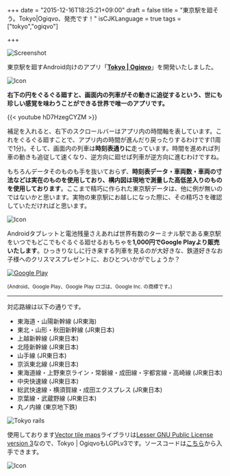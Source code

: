 +++
date = "2015-12-16T18:25:21+09:00"
draft = false
title = "東京駅を廻そう。Tokyo|Ogiqvo、発売です！"
isCJKLanguage = true
tags = ["tokyo","ogiqvo"]

+++

![Screenshot](/img/feature_graphic.png)

東京駅を廻すAndroid向けのアプリ「**[Tokyo | Ogiqvo](https://play.google.com/store/apps/details?id=com.ogiqvo.view.tokyo)**」を開発いたしました。

![Icon](/img/raster-tokyo.png)

**右下の円をぐるぐる廻すと、画面内の列車がその動きに追従するという、世にも珍しい感覚を味わうことができる世界で唯一のアプリです。**

{{< youtube hD7HzegCYZM >}}

補足を入れると、右下のスクロールバーはアプリ内の時間軸を表しています。これをぐるぐる廻すことで、アプリ内の時間が進んだり戻ったりするわけです(1周で1分)。そして、画面内の列車は**時刻表通りに**走っています。時間を進めれば列車の動きも追従して速くなり、逆方向に廻せば列車が逆方向に進むわけですね。

もちろんデータそのものも手を抜いておらず、**時刻表データ・車両数・車両の寸法などは実在のものを使用しており、構内図は現地で測量した高低差入りのものを使用しております**。ここまで精巧に作られた東京駅データは、他に例が無いのではないかと思います。実物の東京駅にお越しになった際に、その精巧さを確認していただければと思います。

![Icon](/img/expand_and_rotate.png)

Androidタブレットと電池残量さえあれば世界有数のターミナル駅である東京駅をいつでもどこでもぐるぐる廻せるおもちゃを**1,000円でGoogle Playより販売いたします**。ひっきりなしに行き来する列車を見るのが大好きな、鉄道好きなお子様へのクリスマスプレゼントに、おひとついかがでしょうか？

[![Google Play](/img/ja-play-badge.png)](https://play.google.com/store/apps/details?id=com.ogiqvo.view.tokyo)

<sub>(Android、Google Play、Google Play ロゴは、Google Inc. の商標です。)</sub>

----

対応路線は以下の通りです。

* 東海道・山陽新幹線 (JR東海)
* 東北・山形・秋田新幹線 (JR東日本)
* 上越新幹線 (JR東日本)
* 北陸新幹線 (JR東日本)
* 山手線 (JR東日本)
* 京浜東北線 (JR東日本)
* 東海道線・上野東京ライン・常磐線・成田線・宇都宮線・高崎線 (JR東日本)
* 中央快速線 (JR東日本)
* 総武快速線・横須賀線・成田エクスプレス (JR東日本)
* 京葉線・武蔵野線 (JR東日本)
* 丸ノ内線 (東京地下鉄)

![Tokyo rails](/img/tokyo-rails.png)

使用しております[Vector tile maps](https://github.com/opensciencemap/vtm)ライブラリは[Lesser GNU Public License version 3](http://www.gnu.org/licenses/lgpl-3.0.html)なので、Tokyo | OgiqvoもLGPLv3です。ソースコードは[こちら](https://github.com/ogiqvo/ogiqvo.com-opensciencemap-lgplv3)から入手できます。

![Icon](/img/icon_144.png)

